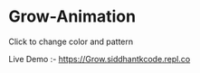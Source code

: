 # Grow-Animation
Click to change color and pattern

Live Demo :- https://Grow.siddhantkcode.repl.co
